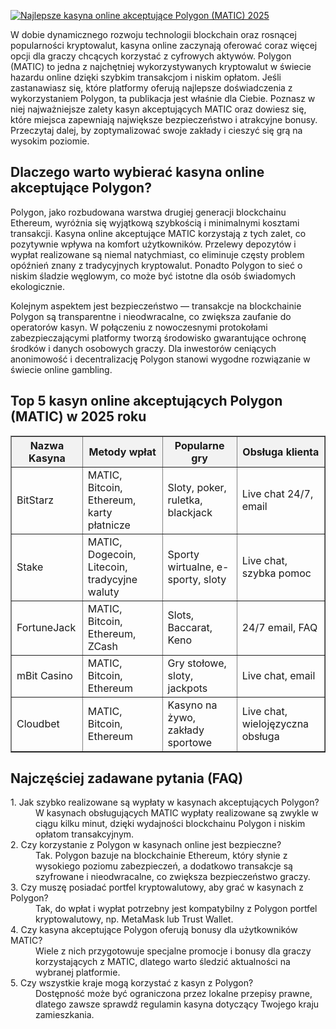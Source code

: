 [![Najlepsze kasyna online akceptujące Polygon (MATIC) 2025](https://123-caf.pages.dev/gitsignup.png)](https://vrmoo.ru/Bt82HjjY)

<div>     <p>W dobie dynamicznego rozwoju technologii blockchain oraz rosnącej popularności kryptowalut, kasyna online zaczynają oferować coraz więcej opcji dla graczy chcących korzystać z cyfrowych aktywów. Polygon (MATIC) to jedna z najchętniej wykorzystywanych kryptowalut w świecie hazardu online dzięki szybkim transakcjom i niskim opłatom. Jeśli zastanawiasz się, które platformy oferują najlepsze doświadczenia z wykorzystaniem Polygon, ta publikacja jest właśnie dla Ciebie. Poznasz w niej najważniejsze zalety kasyn akceptujących MATIC oraz dowiesz się, które miejsca zapewniają największe bezpieczeństwo i atrakcyjne bonusy. Przeczytaj dalej, by zoptymalizować swoje zakłady i cieszyć się grą na wysokim poziomie.</p>        <h2>Dlaczego warto wybierać kasyna online akceptujące Polygon?</h2>     <p>Polygon, jako rozbudowana warstwa drugiej generacji blockchainu Ethereum, wyróżnia się wyjątkową szybkością i minimalnymi kosztami transakcji. Kasyna online akceptujące MATIC korzystają z tych zalet, co pozytywnie wpływa na komfort użytkowników. Przelewy depozytów i wypłat realizowane są niemal natychmiast, co eliminuje częsty problem opóźnień znany z tradycyjnych kryptowalut. Ponadto Polygon to sieć o niskim śladzie węglowym, co może być istotne dla osób świadomych ekologicznie.</p>        <p>Kolejnym aspektem jest bezpieczeństwo — transakcje na blockchainie Polygon są transparentne i nieodwracalne, co zwiększa zaufanie do operatorów kasyn. W połączeniu z nowoczesnymi protokołami zabezpieczającymi platformy tworzą środowisko gwarantujące ochronę środków i danych osobowych graczy. Dla inwestorów ceniących anonimowość i decentralizację Polygon stanowi wygodne rozwiązanie w świecie online gambling.</p>        <h2>Top 5 kasyn online akceptujących Polygon (MATIC) w 2025 roku</h2>     <table cellspacing="0" cellpadding="8" border="1" style="border-collapse: collapse; width: 100%;">       <thead>         <tr style="background-color: #f2f2f2;">           <th>Nazwa Kasyna</th>           <th>Metody wpłat</th>           <th>Popularne gry</th>           <th>Obsługa klienta</th>         </tr>       </thead>       <tbody>         <tr>           <td>BitStarz</td>           <td>MATIC, Bitcoin, Ethereum, karty płatnicze</td>           <td>Sloty, poker, ruletka, blackjack</td>           <td>Live chat 24/7, email</td>         </tr>         <tr>           <td>Stake</td>           <td>MATIC, Dogecoin, Litecoin, tradycyjne waluty</td>           <td>Sporty wirtualne, e-sporty, sloty</td>           <td>Live chat, szybka pomoc</td>         </tr>         <tr>           <td>FortuneJack</td>           <td>MATIC, Bitcoin, Ethereum, ZCash</td>           <td>Slots, Baccarat, Keno</td>           <td>24/7 email, FAQ</td>         </tr>         <tr>           <td>mBit Casino</td>           <td>MATIC, Bitcoin, Ethereum</td>           <td>Gry stołowe, sloty, jackpots</td>           <td>Live chat, email</td>         </tr>         <tr>           <td>Cloudbet</td>           <td>MATIC, Bitcoin, Ethereum</td>           <td>Kasyno na żywo, zakłady sportowe</td>           <td>Live chat, wielojęzyczna obsługa</td>         </tr>       </tbody>     </table>        <h2>Najczęściej zadawane pytania (FAQ)</h2>     <dl>       <dt>1. Jak szybko realizowane są wypłaty w kasynach akceptujących Polygon?</dt>       <dd>W kasynach obsługujących MATIC wypłaty realizowane są zwykle w ciągu kilku minut, dzięki wydajności blockchainu Polygon i niskim opłatom transakcyjnym.</dd>          <dt>2. Czy korzystanie z Polygon w kasynach online jest bezpieczne?</dt>       <dd>Tak. Polygon bazuje na blockchainie Ethereum, który słynie z wysokiego poziomu zabezpieczeń, a dodatkowo transakcje są szyfrowane i nieodwracalne, co zwiększa bezpieczeństwo graczy.</dd>          <dt>3. Czy muszę posiadać portfel kryptowalutowy, aby grać w kasynach z Polygon?</dt>       <dd>Tak, do wpłat i wypłat potrzebny jest kompatybilny z Polygon portfel kryptowalutowy, np. MetaMask lub Trust Wallet.</dd>          <dt>4. Czy kasyna akceptujące Polygon oferują bonusy dla użytkowników MATIC?</dt>       <dd>Wiele z nich przygotowuje specjalne promocje i bonusy dla graczy korzystających z MATIC, dlatego warto śledzić aktualności na wybranej platformie.</dd>          <dt>5. Czy wszystkie kraje mogą korzystać z kasyn z Polygon?</dt>       <dd>Dostępność może być ograniczona przez lokalne przepisy prawne, dlatego zawsze sprawdź regulamin kasyna dotyczący Twojego kraju zamieszkania.</dd>     </dl>   </div>